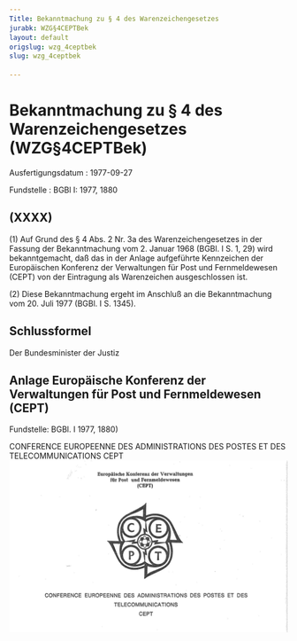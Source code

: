 ```yaml
---
Title: Bekanntmachung zu § 4 des Warenzeichengesetzes
jurabk: WZG§4CEPTBek
layout: default
origslug: wzg_4ceptbek
slug: wzg_4ceptbek

---
```


# Bekanntmachung zu § 4 des Warenzeichengesetzes (WZG§4CEPTBek)

Ausfertigungsdatum
:   1977-09-27

Fundstelle
:   BGBl I: 1977, 1880



## (XXXX)

(1) Auf Grund des § 4 Abs. 2 Nr. 3a des Warenzeichengesetzes in der Fassung der Bekanntmachung vom 2. Januar 1968 (BGBl. I S. 1, 29) wird bekanntgemacht, daß das in der Anlage aufgeführte Kennzeichen der Europäischen Konferenz der Verwaltungen für Post und Fernmeldewesen (CEPT) von der Eintragung als Warenzeichen ausgeschlossen ist.

(2) Diese Bekanntmachung ergeht im Anschluß an die Bekanntmachung vom 20. Juli 1977 (BGBl. I S. 1345).


## Schlussformel

Der Bundesminister der Justiz


## Anlage Europäische Konferenz der Verwaltungen für Post und Fernmeldewesen (CEPT)

Fundstelle: BGBl. I 1977, 1880)

CONFERENCE EUROPEENNE DES ADMINISTRATIONS DES POSTES ET DES TELECOMMUNICATIONS CEPT
![bgbl1_1977_j1880_0010.jpg](bgbl1_1977_j1880_0010.jpg)
